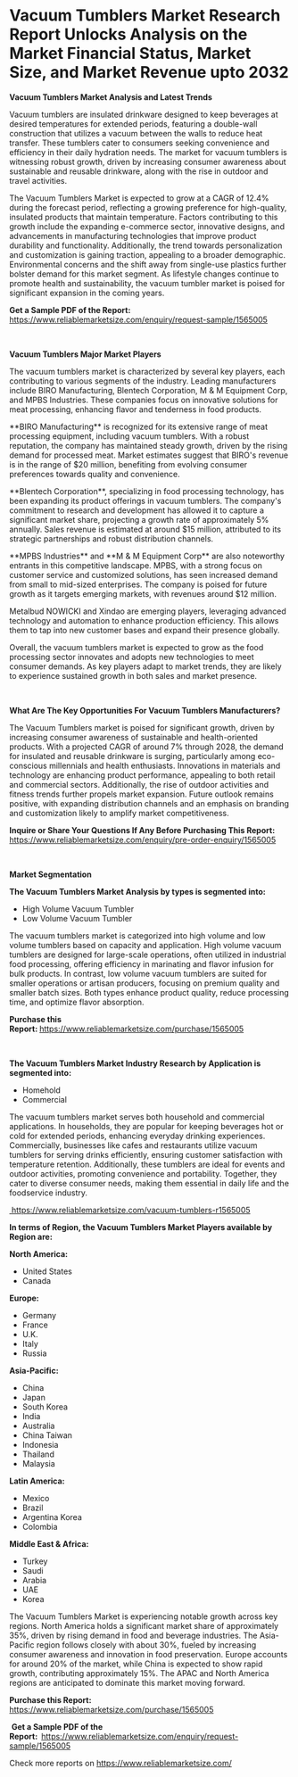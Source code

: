 <p><h1>Vacuum Tumblers Market Research Report Unlocks Analysis on the Market Financial Status, Market Size, and Market Revenue upto 2032</h1></p><p><strong>Vacuum Tumblers Market Analysis and Latest Trends</strong></p>
<p><p>Vacuum tumblers are insulated drinkware designed to keep beverages at desired temperatures for extended periods, featuring a double-wall construction that utilizes a vacuum between the walls to reduce heat transfer. These tumblers cater to consumers seeking convenience and efficiency in their daily hydration needs. The market for vacuum tumblers is witnessing robust growth, driven by increasing consumer awareness about sustainable and reusable drinkware, along with the rise in outdoor and travel activities.</p><p>The Vacuum Tumblers Market is expected to grow at a CAGR of 12.4% during the forecast period, reflecting a growing preference for high-quality, insulated products that maintain temperature. Factors contributing to this growth include the expanding e-commerce sector, innovative designs, and advancements in manufacturing technologies that improve product durability and functionality. Additionally, the trend towards personalization and customization is gaining traction, appealing to a broader demographic. Environmental concerns and the shift away from single-use plastics further bolster demand for this market segment. As lifestyle changes continue to promote health and sustainability, the vacuum tumbler market is poised for significant expansion in the coming years.</p></p>
<p><strong>Get a Sample PDF of the Report:&nbsp;</strong> <a href="https://www.reliablemarketsize.com/enquiry/request-sample/1565005?utm_campaign=1845&utm_medium=2&utm_source=Github&utm_content=ia&utm_term=22022025&utm_id=vacuum-tumblers">https://www.reliablemarketsize.com/enquiry/request-sample/1565005</a></p>
<p>&nbsp;</p>
<p><strong>Vacuum Tumblers Major Market Players</strong></p>
<p><p>The vacuum tumblers market is characterized by several key players, each contributing to various segments of the industry. Leading manufacturers include BIRO Manufacturing, Blentech Corporation, M & M Equipment Corp, and MPBS Industries. These companies focus on innovative solutions for meat processing, enhancing flavor and tenderness in food products.</p><p>**BIRO Manufacturing** is recognized for its extensive range of meat processing equipment, including vacuum tumblers. With a robust reputation, the company has maintained steady growth, driven by the rising demand for processed meat. Market estimates suggest that BIRO's revenue is in the range of $20 million, benefiting from evolving consumer preferences towards quality and convenience.</p><p>**Blentech Corporation**, specializing in food processing technology, has been expanding its product offerings in vacuum tumblers. The company's commitment to research and development has allowed it to capture a significant market share, projecting a growth rate of approximately 5% annually. Sales revenue is estimated at around $15 million, attributed to its strategic partnerships and robust distribution channels.</p><p>**MPBS Industries** and **M & M Equipment Corp** are also noteworthy entrants in this competitive landscape. MPBS, with a strong focus on customer service and customized solutions, has seen increased demand from small to mid-sized enterprises. The company is poised for future growth as it targets emerging markets, with revenues around $12 million. </p><p>Metalbud NOWICKI and Xindao are emerging players, leveraging advanced technology and automation to enhance production efficiency. This allows them to tap into new customer bases and expand their presence globally.</p><p>Overall, the vacuum tumblers market is expected to grow as the food processing sector innovates and adopts new technologies to meet consumer demands. As key players adapt to market trends, they are likely to experience sustained growth in both sales and market presence.</p></p>
<p>&nbsp;</p>
<p><strong>What Are The Key Opportunities For Vacuum Tumblers Manufacturers?</strong></p>
<p><p>The Vacuum Tumblers market is poised for significant growth, driven by increasing consumer awareness of sustainable and health-oriented products. With a projected CAGR of around 7% through 2028, the demand for insulated and reusable drinkware is surging, particularly among eco-conscious millennials and health enthusiasts. Innovations in materials and technology are enhancing product performance, appealing to both retail and commercial sectors. Additionally, the rise of outdoor activities and fitness trends further propels market expansion. Future outlook remains positive, with expanding distribution channels and an emphasis on branding and customization likely to amplify market competitiveness.</p></p>
<p><strong>Inquire or Share Your Questions If Any Before Purchasing This Report:</strong> <a href="https://www.reliablemarketsize.com/enquiry/pre-order-enquiry/1565005?utm_campaign=1845&utm_medium=2&utm_source=Github&utm_content=ia&utm_term=22022025&utm_id=vacuum-tumblers">https://www.reliablemarketsize.com/enquiry/pre-order-enquiry/1565005</a></p>
<p>&nbsp;</p>
<p><strong>Market Segmentation</strong></p>
<p><strong>The Vacuum Tumblers Market Analysis by types is segmented into:</strong></p>
<p><ul><li>High Volume Vacuum Tumbler</li><li>Low Volume Vacuum Tumbler</li></ul></p>
<p><p>The vacuum tumblers market is categorized into high volume and low volume tumblers based on capacity and application. High volume vacuum tumblers are designed for large-scale operations, often utilized in industrial food processing, offering efficiency in marinating and flavor infusion for bulk products. In contrast, low volume vacuum tumblers are suited for smaller operations or artisan producers, focusing on premium quality and smaller batch sizes. Both types enhance product quality, reduce processing time, and optimize flavor absorption.</p></p>
<p><strong>Purchase this Report:&nbsp;</strong><a href="https://www.reliablemarketsize.com/purchase/1565005?utm_campaign=1845&utm_medium=2&utm_source=Github&utm_content=ia&utm_term=22022025&utm_id=vacuum-tumblers">https://www.reliablemarketsize.com/purchase/1565005</a></p>
<p>&nbsp;</p>
<p><strong>The Vacuum Tumblers Market Industry Research by Application is segmented into:</strong></p>
<p><ul><li>Homehold</li><li>Commercial</li></ul></p>
<p><p>The vacuum tumblers market serves both household and commercial applications. In households, they are popular for keeping beverages hot or cold for extended periods, enhancing everyday drinking experiences. Commercially, businesses like cafes and restaurants utilize vacuum tumblers for serving drinks efficiently, ensuring customer satisfaction with temperature retention. Additionally, these tumblers are ideal for events and outdoor activities, promoting convenience and portability. Together, they cater to diverse consumer needs, making them essential in daily life and the foodservice industry.</p></p>
<p><a href="https://www.reliablemarketsize.com/vacuum-tumblers-r1565005?utm_campaign=1845&utm_medium=2&utm_source=Github&utm_content=ia&utm_term=22022025&utm_id=vacuum-tumblers">&nbsp;https://www.reliablemarketsize.com/vacuum-tumblers-r1565005</a></p>
<p><strong>In terms of Region, the Vacuum Tumblers Market Players available by Region are:</strong></p>
<p>
    <p> <strong> North America: </strong>
        <ul>
            <li>United States</li>
            <li>Canada</li>
        </ul>
        </p> 
    <p> <strong> Europe: </strong>
        <ul>
            <li>Germany</li>
            <li>France</li>
            <li>U.K.</li>
            <li>Italy</li>
            <li>Russia</li>
        </ul>
        </p> 
    <p> <strong> Asia-Pacific: </strong>
        <ul>
            <li>China</li>
            <li>Japan</li>
            <li>South Korea</li>
            <li>India</li>
            <li>Australia</li>
            <li>China Taiwan</li>
            <li>Indonesia</li>
            <li>Thailand</li>
            <li>Malaysia</li>
        </ul>
        </p> 
    <p> <strong> Latin America: </strong>
        <ul>
            <li>Mexico</li>
            <li>Brazil</li>
            <li>Argentina Korea</li>
            <li>Colombia</li>
        </ul>
        </p> 
    <p> <strong> Middle East & Africa: </strong>
        <ul>
            <li>Turkey</li>
            <li>Saudi</li>
            <li>Arabia</li>
            <li>UAE</li>
            <li>Korea</li>
        </ul>
    </p>
    </p>
<p><p>The Vacuum Tumblers Market is experiencing notable growth across key regions. North America holds a significant market share of approximately 35%, driven by rising demand in food and beverage industries. The Asia-Pacific region follows closely with about 30%, fueled by increasing consumer awareness and innovation in food preservation. Europe accounts for around 20% of the market, while China is expected to show rapid growth, contributing approximately 15%. The APAC and North America regions are anticipated to dominate this market moving forward.</p></p>
<p><strong>Purchase this Report: </strong><a href="https://www.reliablemarketsize.com/purchase/1565005?utm_campaign=1845&utm_medium=2&utm_source=Github&utm_content=ia&utm_term=22022025&utm_id=vacuum-tumblers">https://www.reliablemarketsize.com/purchase/1565005</a></p>
<p>&nbsp;<strong>Get a Sample PDF of the Report:&nbsp;&nbsp;</strong><a href="https://www.reliablemarketsize.com/enquiry/request-sample/1565005?utm_campaign=1845&utm_medium=2&utm_source=Github&utm_content=ia&utm_term=22022025&utm_id=vacuum-tumblers">https://www.reliablemarketsize.com/enquiry/request-sample/1565005</a></p>
<p><strong></strong></p>
<p>Check more reports on <a href="https://www.reliablemarketsize.com/?utm_campaign=1845&utm_medium=2&utm_source=Github&utm_content=ia&utm_term=22022025&utm_id=vacuum-tumblers">https://www.reliablemarketsize.com/</a></p>